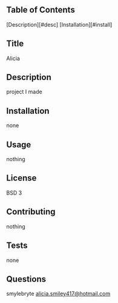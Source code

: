 
  ## Table of Contents
  [Description][#desc]
  [Installation][#install]


  ## Title
  Alicia 

  <a name="desc"></a>
  ## Description
  project I made 

  <a name="install"></a>
  ## Installation
  none 

  ## Usage
  nothing 

  ## License
  BSD 3 

  ## Contributing
  nothing 

  ## Tests
  none 
  
  ## Questions
  smylebryte
  alicia.smiley417@hotmail.com

